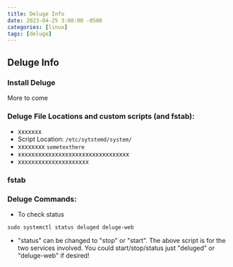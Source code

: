 ```yaml
---
title: Deluge Info
date: 2023-04-25 3:00:00 -0500
categories: [linux]
tags: [deluge]
---
```


## Deluge Info

### Install Deluge
More to come

### Deluge File Locations and custom scripts (and fstab):

* xxxxxxx
* Script Location: `/etc/sytstemd/system/`
* xxxxxxxx `sometexthere`
* xxxxxxxxxxxxxxxxxxxxxxxxxxxxxxxxx
* xxxxxxxxxxxxxxxxxxxxx

### fstab


### Deluge Commands:

* To check status
```terminal
sudo systemctl status deluged deluge-web
```
* "status" can be changed to "stop" or "start".  The above script is for the two services involved.  You could start/stop/status just "deluged" or "deluge-web" if desired!
